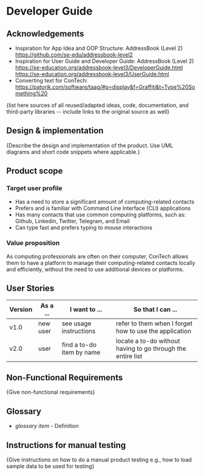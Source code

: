 # Developer Guide

## Acknowledgements

- Inspiration for App Idea and OOP Structure: AddressBook (Level 2) <br />
  https://github.com/se-edu/addressbook-level2
- Inspiration for User Guide and Developer Guide: AddressBook (Level 2) <br />
  https://se-education.org/addressbook-level3/DeveloperGuide.html <br/>
  https://se-education.org/addressbook-level3/UserGuide.html
- Converting text for ConTech: <br />
  https://patorjk.com/software/taag/#p=display&f=Graffiti&t=Type%20Something%20

{list here sources of all reused/adapted ideas, code, documentation, and third-party libraries -- include links to the original source as well}

## Design & implementation

{Describe the design and implementation of the product. Use UML diagrams and short code snippets where applicable.}


## Product scope
### Target user profile
- Has a need to store a significant amount of computing-related contacts
- Prefers and is familiar with Command Line Interface (CLI) applications
- Has many contacts that use common computing platforms, such as: Github, Linkedin, Twitter, Telegram, and Email
- Can type fast and prefers typing to mouse interactions

### Value proposition

As computing professionals are often on their computer, ConTech allows them to have a platform to 
manage their computing-related contacts locally and efficiently, without the need to use 
additional devices or platforms.

## User Stories

|Version| As a ... | I want to ... | So that I can ...|
|--------|----------|---------------|------------------|
|v1.0|new user|see usage instructions|refer to them when I forget how to use the application|
|v2.0|user|find a to-do item by name|locate a to-do without having to go through the entire list|

## Non-Functional Requirements

{Give non-functional requirements}

## Glossary

* *glossary item* - Definition

## Instructions for manual testing

{Give instructions on how to do a manual product testing e.g., how to load sample data to be used for testing}
